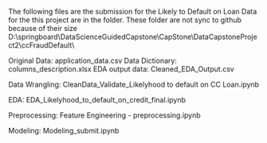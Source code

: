 The following files are the submission for the Likely to Default on Loan
Data for the this project are in the folder.  These folder are not sync to github because of their size
D:\springboard\DataScienceGuidedCapstone\CapStone\DataCapstoneProject2\ccFraudDefault\

Original Data:		application_data.csv
Data Dictionary: 	columns_description.xlsx
EDA output data:	Cleaned_EDA_Output.csv


Data Wrangling:
	CleanData_Validate_Likelyhood to default on CC Loan.ipynb

EDA:
	EDA_Likelyhood_to_default_on_credit_final.ipynb

Preprocessing:
	Feature Engineering - preprocessing.ipynb

Modeling:
	Modeling_submit.ipynb